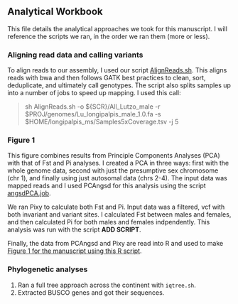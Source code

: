 ## Analytical Workbook

This file details the analytical approaches we took for this manuscript. I will reference the scripts we ran, in the order we ran them (more or less).

### Aligning read data and calling variants

To align reads to our assembly, I used our script [AlignReads.sh](https://github.com/AdamStuckert/Lu_longipalpis/blob/main/scripts/AlignReads.sh). This aligns reads with bwa and then follows GATK best practices to clean, sort, deduplicate, and ultimately call genotypes. The script also splits samples up into a number of jobs to speed up mapping. I used this call:

>sh AlignReads.sh -o ${SCR}/All_Lutzo_male -r $PROJ/genomes/Lu_longipalpis_male_1.0.fa -s $HOME/longipalpis_ms/Samples5xCoverage.tsv -j 5

### Figure 1

This figure combines results from Principle Components Analyses (PCA) with that of Fst and Pi analyses. I created a PCA in three ways: first with the whole genome data, second with just the presumptive sex chromosome (chr 1), and finally using just autosomal data (chrs 2-4). The input data was mapped reads and I used PCAngsd for this analysis using the script [angsdPCA.job](https://github.com/AdamStuckert/Lu_longipalpis/blob/main/scripts/angsdPCA.job).

We ran Pixy to calculate both Fst and Pi. Input data was a filtered, vcf with both invariant and variant sites. I calculated Fst between males and females, and then calculated Pi for both males and females indpendently. This analysis was run with the script **ADD SCRIPT**.

Finally, the data from PCAngsd and Pixy are read into R and used to make [Figure 1 for the manuscript using this R script](https://github.com/AdamStuckert/Lu_longipalpis/blob/main/Figures/Fig1_PCA_Manhattans.Rmd).


### Phylogenetic analyses

1. Ran a full tree approach across the continent with `iqtree.sh`. 
2. Extracted BUSCO genes and got their sequences.
